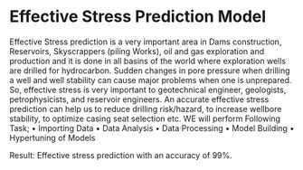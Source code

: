 # Effective Stress Prediction Model

Effective Stress prediction is a very important area in Dams construction, Reservoirs, Skyscrappers (piling Works), oil and gas exploration and production and it is done in all basins of the world where exploration wells are drilled for hydrocarbon. Sudden changes in pore pressure when drilling a well and well stability can cause major problems when one is unprepared. So, effective stress is very important to geotechnical engineer, geologists, petrophysicists, and reservoir engineers. An accurate effective stress prediction can help us to reduce drilling risk/hazard, to increase wellbore stability, to optimize casing seat selection etc.
WE will perform Following Task;
•	Importing Data
•	Data Analysis
•	Data Processing
•	Model Building
•	Hypertuning of Models

Result:  Effective stress prediction with an accuracy of 99%.
